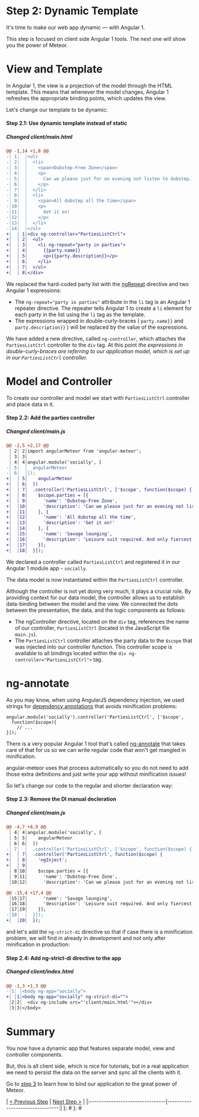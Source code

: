[{]: <region> (header)
# Step 2: Dynamic Template
[}]: #
[{]: <region> (body)
It's time to make our web app dynamic — with Angular 1.

This step is focused on client side Angular 1 tools. The next one will show you the power of Meteor.

# View and Template

In Angular 1, the view is a projection of the model through the HTML template. This means that whenever the model changes, Angular 1 refreshes the appropriate binding points, which updates the view.

Let's change our template to be dynamic:

[{]: <helper> (diff_step 2.1)
#### Step 2.1: Use dynamic template instead of static

##### Changed client/main.html
```diff
@@ -1,14 +1,8 @@
-┊ 1┊  ┊<ul>
-┊ 2┊  ┊  <li>
-┊ 3┊  ┊    <span>Dubstep-Free Zone</span>
-┊ 4┊  ┊    <p>
-┊ 5┊  ┊      Can we please just for an evening not listen to dubstep.
-┊ 6┊  ┊    </p>
-┊ 7┊  ┊  </li>
-┊ 8┊  ┊  <li>
-┊ 9┊  ┊    <span>All dubstep all the time</span>
-┊10┊  ┊    <p>
-┊11┊  ┊      Get it on!
-┊12┊  ┊    </p>
-┊13┊  ┊  </li>
-┊14┊  ┊</ul>
+┊  ┊ 1┊<div ng-controller="PartiesListCtrl">
+┊  ┊ 2┊  <ul>
+┊  ┊ 3┊    <li ng-repeat="party in parties">
+┊  ┊ 4┊      {{party.name}}
+┊  ┊ 5┊      <p>{{party.description}}</p>
+┊  ┊ 6┊    </li>
+┊  ┊ 7┊  </ul>
+┊  ┊ 8┊</div>
```
[}]: #

We replaced the hard-coded party list with the [ngRepeat](https://docs.angularjs.org/api/ng/directive/ngRepeat) directive and two Angular 1 expressions:

* The `ng-repeat="party in parties"` attribute in the `li` tag is an Angular 1 repeater directive. The repeater tells Angular 1 to create a `li` element for each party in the list using the `li` tag as the template.
* The expressions wrapped in double-curly-braces ( `party.name}}` and `party.description}}` ) will be replaced by the value of the expressions.

We have added a new directive, called `ng-controller`, which attaches the `PartiesListCtrl` controller to the `div` tag. At this point *the expressions in double-curly-braces are referring to our application model, which is set up in our `PartiesListCtrl` controller.*


# Model and Controller

To create our controller and model we start with `PartiesListCtrl` controller and place data in it.

[{]: <helper> (diff_step 2.2)
#### Step 2.2: Add the parties controller

##### Changed client/main.js
```diff
@@ -2,5 +2,17 @@
 ┊ 2┊ 2┊import angularMeteor from 'angular-meteor';
 ┊ 3┊ 3┊
 ┊ 4┊ 4┊angular.module('socially', [
-┊ 5┊  ┊  angularMeteor
-┊ 6┊  ┊]);
+┊  ┊ 5┊    angularMeteor
+┊  ┊ 6┊  ])
+┊  ┊ 7┊  .controller('PartiesListCtrl', ['$scope', function($scope) {
+┊  ┊ 8┊    $scope.parties = [{
+┊  ┊ 9┊      'name': 'Dubstep-Free Zone',
+┊  ┊10┊      'description': 'Can we please just for an evening not listen to dubstep.'
+┊  ┊11┊    }, {
+┊  ┊12┊      'name': 'All dubstep all the time',
+┊  ┊13┊      'description': 'Get it on!'
+┊  ┊14┊    }, {
+┊  ┊15┊      'name': 'Savage lounging',
+┊  ┊16┊      'description': 'Leisure suit required. And only fiercest manners.'
+┊  ┊17┊    }];
+┊  ┊18┊  }]);
```
[}]: #

We declared a controller called `PartiesListCtrl` and registered it in our Angular 1 module app - `socially`.

The data model is now instantiated within the `PartiesListCtrl` controller.

Although the controller is not yet doing very much, it plays a crucial role. By providing context for our data model, the controller allows us to establish data-binding between the model and the view. We connected the dots between the presentation, the data, and the logic components as follows:

* The ngController directive, located on the `div` tag, references the name of our controller, `PartiesListCtrl` (located in the JavaScript file `main.js`).
* The `PartiesListCtrl` controller attaches the party data to the `$scope` that was injected into our controller function. This controller scope is available to all bindings located within the `div ng-controller="PartiesListCtrl">` tag.

# ng-annotate

As you may know, when using AngularJS dependency injection, we used strings for [dependency annotations](https://docs.angularjs.org/guide/di#dependency-annotation) that avoids minification problems:

    angular.module('socially').controller('PartiesListCtrl', ['$scope',
      function($scope){
        // ...
    }]);

There is a very popular Angular 1 tool that's called [ng-annotate](https://github.com/olov/ng-annotate) that takes care of that for us so we can write regular code that won't get mangled in minification.

angular-meteor uses that process automatically so you do not need to add those extra definitions and just write your app without minification issues!

So let's change our code to the regular and shorter declaration way:

[{]: <helper> (diff_step 2.3)
#### Step 2.3: Remove the DI manual decleration

##### Changed client/main.js
```diff
@@ -4,7 +4,9 @@
 ┊ 4┊ 4┊angular.module('socially', [
 ┊ 5┊ 5┊    angularMeteor
 ┊ 6┊ 6┊  ])
-┊ 7┊  ┊  .controller('PartiesListCtrl', ['$scope', function($scope) {
+┊  ┊ 7┊  .controller('PartiesListCtrl', function($scope) {
+┊  ┊ 8┊    'ngInject';
+┊  ┊ 9┊    
 ┊ 8┊10┊    $scope.parties = [{
 ┊ 9┊11┊      'name': 'Dubstep-Free Zone',
 ┊10┊12┊      'description': 'Can we please just for an evening not listen to dubstep.'
```
```diff
@@ -15,4 +17,4 @@
 ┊15┊17┊      'name': 'Savage lounging',
 ┊16┊18┊      'description': 'Leisure suit required. And only fiercest manners.'
 ┊17┊19┊    }];
-┊18┊  ┊  }]);
+┊  ┊20┊  });
```
[}]: #

and let's add the `ng-strict-di` directive so that if case there is a minification problem, we will find in already in development and not only after minification in production:

[{]: <helper> (diff_step 2.4)
#### Step 2.4: Add ng-strict-di directive to the app

##### Changed client/index.html
```diff
@@ -1,3 +1,3 @@
-┊1┊ ┊<body ng-app="socially">
+┊ ┊1┊<body ng-app="socially" ng-strict-di="">
 ┊2┊2┊  <div ng-include src="'client/main.html'"></div>
 ┊3┊3┊</body>
```
[}]: #

# Summary

You now have a dynamic app that features separate model, view and controller components.

But, this is all client side, which is nice for tutorials, but in a real application we need to persist the data on the server and sync all the clients with it.

Go to [step 3](/tutorial/step_03) to learn how to bind our application to the great power of Meteor.

[}]: #
[{]: <region> (footer)
[{]: <helper> (nav_step)
| [< Previous Step](step1.md) | [Next Step >](step3.md) |
|:--------------------------------|--------------------------------:|
[}]: #
[}]: #